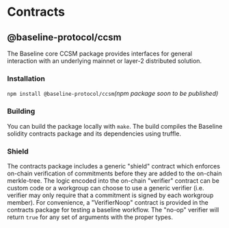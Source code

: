 # Contracts

## @baseline-protocol/ccsm

The Baseline core CCSM package provides interfaces for general interaction with an underlying mainnet or layer-2 distributed solution. 

### Installation

`npm install @baseline-protocol/ccsm`_\(npm package soon to be published\)_

### Building

You can build the package locally with `make`. The build compiles the Baseline solidity contracts package and its dependencies using truffle.

### Shield

The contracts package includes a generic "shield" contract which enforces on-chain verification of commitments before they are added to the on-chain merkle-tree. The logic encoded into the on-chain "verifier" contract can be custom code or a workgroup can choose to use a generic verifier \(i.e. verifier may only require that a commitment is signed by each workgroup member\). For convenience, a "VerifierNoop" contract is provided in the contracts package for testing a baseline workflow. The "no-op" verifier will return `true` for any set of arguments with the proper types.



